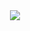 <div align="center">
<img src="https://streak-stats.demolab.com?user=luislamy&theme=react&hide_border=true&border_radius=5">
</div>
